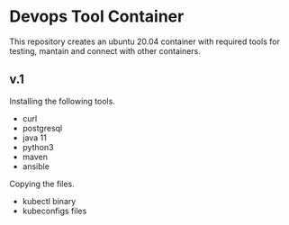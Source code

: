# Devops Tool Container

This repository creates an ubuntu 20.04 container with required tools for testing, mantain and connect with other containers.

## v.1
Installing the following tools.

* curl
* postgresql
* java 11
* python3
* maven
* ansible

Copying the files.

* kubectl binary
* kubeconfigs files